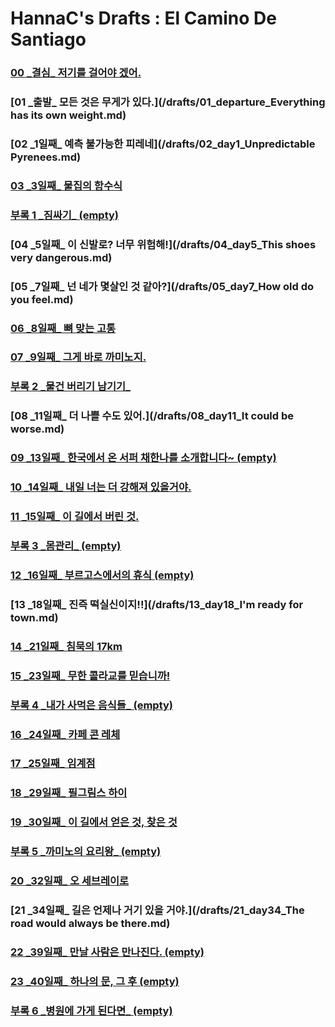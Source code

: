# HannaC's Drafts : El Camino De Santiago

### [00 _결심\_ 저기를 걸어야 겠어.](/drafts/00_decision_going_to_walk_there.md)
### [01 _출발\_ 모든 것은 무게가 있다.](/drafts/01_departure_Everything has its own weight.md)
### [02 _1일째\_ 예측 불가능한 피레네](/drafts/02_day1_Unpredictable Pyrenees.md)
### [03 _3일째\_ 물집의 함수식](/drafts/03_day3_Function_blister.md)
### [부록 1 _짐싸기\_ (empty)]()
### [04 _5일째\_ 이 신발로? 너무 위험해!](/drafts/04_day5_This shoes very dangerous.md)
### [05 _7일째\_ 넌 네가 몇살인 것 같아?](/drafts/05_day7_How old do you feel.md)
### [06 _8일째\_ 뼈 맞는 고통](/drafts/06_day8_pain_of_bone_hit.md)
### [07 _9일째\_ 그게 바로 까미노지.](/drafts/07_day9_It's_Camino.md)
### [부록 2 _물건 버리기 남기기\_](/drafts/appendix_02.md)
### [08 _11일째\_ 더 나쁠 수도 있어.](/drafts/08_day11_It could be worse.md)
### [09 _13일째\_ 한국에서 온 서퍼 채한나를 소개합니다~ (empty)]()
### [10 _14일째\_ 내일 너는 더 강해져 있을거야.](/drafts/10_day14_tomorrow_you_will_be_stronger.md)
### [11 _15일째\_ 이 길에서 버린 것.](/drafts/11_day15_What_I_throw_away_on_el_camino.md)
### [부록 3 _몸관리\_ (empty)]()
### [12 _16일째\_ 부르고스에서의 휴식 (empty)]()
### [13 _18일째\_ 진즉 떡실신이지!!](/drafts/13_day18_I'm ready for town.md)
### [14 _21일째\_ 침묵의 17km](/drafts/14_day21_silent_17km.md)
### [15 _23일째\_ 무한 콜라교를 믿습니까!](/drafts/15_day23_Infinite_Coke_Faith.md)
### [부록 4 _내가 사먹은 음식들\_ (empty)]()
### [16 _24일째\_ 카페 콘 레체](/drafts/16_day24_donation_alberge_and_cafe_con_leche.md)
### [17 _25일째\_ 임계점](/drafts/17_day25_Critital_point.md)
### [18 _29일째\_ 필그림스 하이](/drafts/18_day29_pilgrim's_high.md)
### [19 _30일째\_ 이 길에서 얻은 것, 찾은 것](/drafts/19_day30_What_I_get_on_el_Camino.md)
### [부록 5 _까미노의 요리왕\_ (empty)]()
### [20 _32일째\_ 오 세브레이로](/drafts/20_day32_O_Cebreiro.md)
### [21 _34일째\_ 길은 언제나 거기 있을 거야.](/drafts/21_day34_The road would always be there.md)
### [22 _39일째\_ 만날 사람은 만나진다. (empty)]()
### [23 _40일째\_ 하나의 문, 그 후 (empty)]()
### [부록 6 _병원에 가게 된다면\_ (empty)]()
